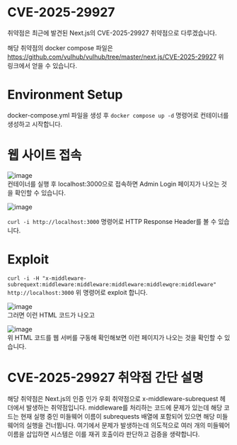 # CVE-2025-29927
취약점은 최근에 발견된 Next.js의 CVE-2025-29927 취약점으로 다루겠습니다.

해당 취약점의 docker compose 파일은 https://github.com/vulhub/vulhub/tree/master/next.js/CVE-2025-29927
위 링크에서 얻을 수 있습니다.

# Environment Setup
docker-compose.yml 파일을 생성 후 `docker compose up -d` 명령어로 컨테이너를 생성하고 시작합니다.

# 웹 사이트 접속
![image](https://github.com/user-attachments/assets/37e37dac-ec6a-49ca-b34e-add5d63594d3)<br>
컨테이너를 실행 후 localhost:3000으로 접속하면 Admin Login 페이지가 나오는 것을 확인할 수 있습니다.

![image](https://github.com/user-attachments/assets/96b416e4-5cf0-45a2-af21-954127ca687c)<br>

`curl -i http://localhost:3000` 명령어로 HTTP Response Header를 볼 수 있습니다.

# Exploit
`curl -i -H "x-middleware-subrequext:middleware:middleware:middleware:middlewqre:middleware" http://localhost:3000`
위 명령어로 exploit 합니다.

![image](https://github.com/user-attachments/assets/6841cfa2-f083-406a-a856-4d3ffca34fef)<br>
그러면 이런 HTML 코드가 나오고

![image](https://github.com/user-attachments/assets/9f6d41e8-38a0-46e0-bcd7-a76cedfb9c9d)<br>
위 HTML 코드를 웹 서버를 구동해 확인해보면 이런 페이지가 나오는 것을 확인할 수 있습니다.


# CVE-2025-29927 취약점 간단 설명
해당 취약점은 Next.js의 인증 인가 우회 취약점으로 x-middleware-subrequest 헤더에서 발생하는 취약점입니다.
middleware를 처리하는 코드에 문제가 있는데 해당 코드는 현재 실행 중인 미들웨어 이름이 subrequests 배열에 포함되어 있으면
해당 미들웨어의 실행을 건너뜁니다.
여기에서 문제가 발생하는데 의도적으로 여러 개의 미들웨어 이름을 삽입하면 시스템은 이를 재귀 호출이라 판단하고 검증을 생략합니다.
